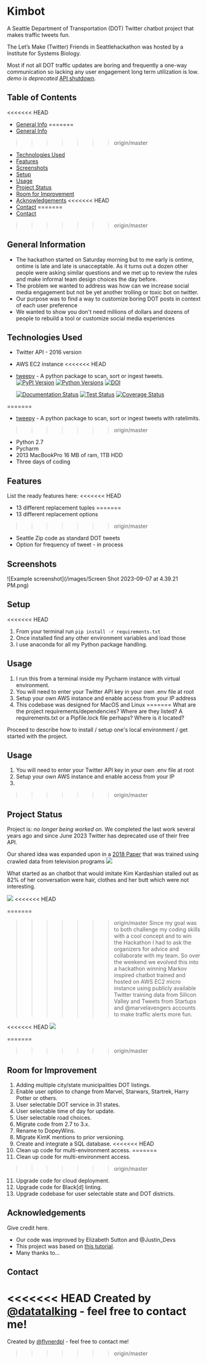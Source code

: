 # Kimbot

A Seattle Department of Transportation (DOT) Twitter chatbot project that makes traffic tweets fun.

The Let’s Make (Twitter) Friends in Seattlehackathon was hosted by a Institute for Systems Biology.

Most if not all DOT traffic updates are boring and frequently a one-way communication so lacking any user engagement 
long term utilization is low. _demo is deprecated_ [API shutdown](https://sea.mashable.com/tech/24506/twitter-api-changes-crush-possumeveryhour-and-other-good-bots#:~:text=Twitter%27s%20API%20used%20to%20be,switching%20to%20a%20paid%20one.).

## Table of Contents
<<<<<<< HEAD
* [General Info](##general-information)
=======
* [General Info](#general-information)
>>>>>>> origin/master
* [Technologies Used](#technologies-used)
* [Features](#features)
* [Screenshots](#screenshots)
* [Setup](#setup)
* [Usage](#usage)
* [Project Status](#project-status)
* [Room for Improvement](#room-for-improvement)
* [Acknowledgements](#acknowledgements)
<<<<<<< HEAD
* [Contact](##contact)
=======
* [Contact](#contact)
>>>>>>> origin/master
<!-- * [License](#license) -->


## General Information
- The hackathon started on Saturday morning but to me early is ontime, ontime is late and late is unacceptable. As 
  it turns out a dozen other people were asking similar questions and we met up to review the rules and make 
  informal team design choices the day before.
- The problem we wanted to address was how can we increase social media engagement but not be yet another 
  trolling or toxic bot on twitter.
- Our purpose was to find a way to customize boring DOT posts in context of each user preference
- We wanted to show you don't need millions of dollars and dozens of people to rebuild a tool or customize social 
  media experiences
<!-- You don't have to answer all the questions - just the ones relevant to your project. -->


## Technologies Used
- Twitter API - 2016 version
- AWS EC2 instance
<<<<<<< HEAD
- [tweepy](https://github.com/tweepy/tweepy.github.com) - A python package to scan, sort or ingest tweets.
[![PyPI Version](https://img.shields.io/pypi/v/tweepy?label=PyPI)](https://pypi.org/project/tweepy/)
[![Python Versions](https://img.shields.io/pypi/pyversions/tweepy?label=Python)](https://pypi.org/project/tweepy/)
[![DOI](https://zenodo.org/badge/244025.svg)](https://zenodo.org/badge/latestdoi/244025)

  [![Documentation Status](https://readthedocs.org/projects/tweepy/badge/?version=latest)](https://tweepy.readthedocs.io/en/latest/)
  [![Test Status](https://github.com/tweepy/tweepy/workflows/Test/badge.svg)](https://github.com/tweepy/tweepy/actions?query=workflow%3ATest)
  [![Coverage Status](https://img.shields.io/coveralls/tweepy/tweepy/master.svg?style=flat)](https://coveralls.io/github/tweepy/tweepy?branch=master)
  
=======
- [tweepy](https://github.com/tweepy/tweepy.github.com) - A python package to scan, sort or ingest tweets with 
  ratelimits.
>>>>>>> origin/master
- Python 2.7
- Pycharm
- 2013 MacBookPro 16 MB of ram, 1TB HDD
- Three days of coding


## Features
List the ready features here:
<<<<<<< HEAD
- 13 different replacement tuples
=======
- 13 different replacement options
>>>>>>> origin/master
- Seattle Zip code as standard DOT tweets
- Option for frequency of tweet - in process


## Screenshots
![Example screenshot](/images/Screen Shot 2023-09-07 at 4.39.21 PM.png)


## Setup
<<<<<<< HEAD
1. From your terminal run `pip install -r requirements.txt`
2. Once installed find any other environment variables and load those
3. I use anaconda for all my Python package handling.


## Usage
1. I run this from a terminal inside my Pycharm instance with virtual environment.
2. You will need to enter your Twitter API key in your own .env file at root
3. Setup your own AWS instance and enable access from your IP address
4. This codebase was designed for MacOS and Linux
=======
What are the project requirements/dependencies? Where are they listed? A requirements.txt or a Pipfile.lock file perhaps? Where is it located?

Proceed to describe how to install / setup one's local environment / get started with the project.


## Usage
1. You will need to enter your Twitter API key in your own .env file at root
2. Setup your own AWS instance and enable access from your IP
3. 
>>>>>>> origin/master


## Project Status
Project is: _no longer being worked on_. We completed the last work several years ago and since June 2023 Twitter 
has deprecated use of their free API.

Our shared idea was expanded upon in a [2018 Paper](https://www.researchgatenet/publication/317977462_Predicting_TV_programme_audience_by_using_twitter_based_metrics) that was trained 
using crawled data 
from television programs
<img src="images/v2/Twitter_Kimbot/Twitter-Vigilance-Architecture.png"/>

What started as an chatbot that would imitate Kim Kardashian stalled out as 82% of her conversation were hair, 
clothes and her butt which were not interesting. 

<img src="images/Screen Shot 2023-09-07 at 4.39.01 PM.png"/>
<<<<<<< HEAD

=======
>>>>>>> origin/master
Since my goal was to both challenge my coding skills with a cool 
concept and to win the Hackathon I had to ask the organizers for advice and collaborate with my team. So over the 
weekend we evolved this 
into a 
hackathon winning 
Markov 
inspired chatbot
trained and hosted on AWS EC2 micro 
instance using publicly available Twitter training data from Silicon Valley and Tweets from Startups and 
@marvelavengers accounts to make traffic alerts more fun.

<<<<<<< HEAD
<img src="images/Screen Shot 2023-09-07 at 4.39.21 PM.png"/>

=======
>>>>>>> origin/master

## Room for Improvement
1. Adding multiple city/state municipalities DOT listings.
2. Enable user option to change from Marvel, Starwars, Startrek, Harry Potter or others.
3. User selectable DOT service in 31 states.
4. User selectable time of day for update.
5. User selectable road choices.
6. Migrate code from 2.7 to 3.x.
7. Rename to DopeyWins.
8. Migrate KimK mentions to prior versioning.
9. Create and integrate a SQL database.
<<<<<<< HEAD
10. Clean up code for multi-environment access.
=======
10. Clean up code for multi-environment access. 
>>>>>>> origin/master
11. Upgrade code for cloud deployment.
12. Upgrade code for Black[d] linting.
13. Upgrade codebase for user selectable state and DOT districts.


## Acknowledgements
Give credit here.
- Our code was improved by Elizabeth Sutton and @Justin_Devs
- This project was based on [this tutorial](https://www.example.com).
- Many thanks to...


## Contact
<<<<<<< HEAD
Created by [@datatalking](datatalking.github.io) - feel free to contact me!
=======
Created by [@flynerdpl](https://www.flynerd.pl/) - feel free to contact me!
>>>>>>> origin/master


<!-- Optional -->
<!-- ## License -->
<!-- This project is open source and available under the [... License](). -->

<!-- You don't have to include all sections - just the one's relevant to your project -->
